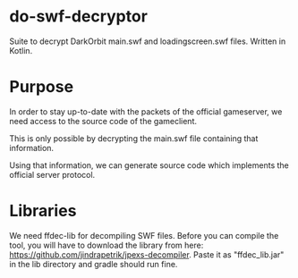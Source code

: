 # do-swf-decryptor
Suite to decrypt DarkOrbit main.swf and loadingscreen.swf files.
Written in Kotlin.

# Purpose

In order to stay up-to-date with the packets of the official gameserver, we need access to the source code of the
gameclient.

This is only possible by decrypting the main.swf file containing that information.

Using that information, we can generate source code which implements the official server protocol.

# Libraries

We need ffdec-lib for decompiling SWF files.
Before you can compile the tool, you will have to download the library from
here: https://github.com/jindrapetrik/jpexs-decompiler.
Paste it as "ffdec_lib.jar" in the lib directory and gradle should run fine.